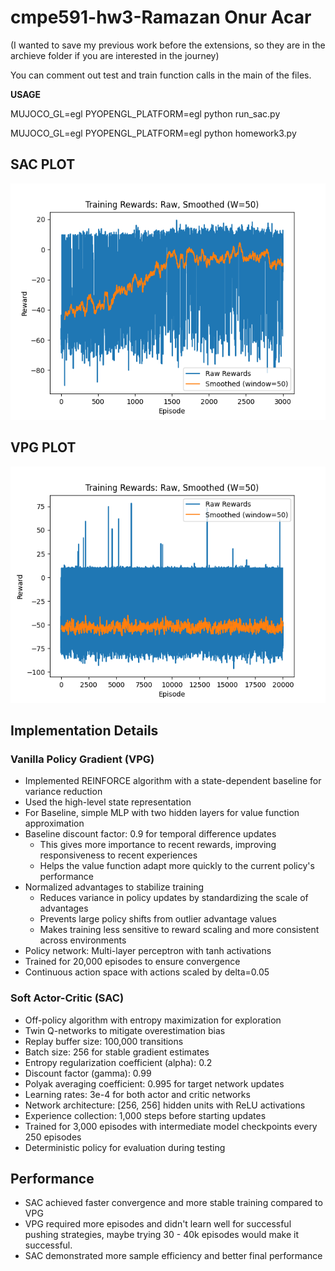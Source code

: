 # cmpe591-hw3-Ramazan Onur Acar
(I wanted to save my previous work before the extensions, so they are in the archieve folder if you are interested in the journey)

You can comment out test and train function calls in the main of the files.

**USAGE**

MUJOCO_GL=egl PYOPENGL_PLATFORM=egl python run_sac.py

MUJOCO_GL=egl PYOPENGL_PLATFORM=egl python homework3.py


## SAC PLOT 
![SAC](/sac.png)


## VPG PLOT
![VPG](/20k.png)


## Implementation Details

### Vanilla Policy Gradient (VPG)
- Implemented REINFORCE algorithm with a state-dependent baseline for variance reduction
- Used the high-level state representation
- For Baseline, simple MLP with two hidden layers for value function approximation
- Baseline discount factor: 0.9 for temporal difference updates
  - This gives more importance to recent rewards, improving responsiveness to recent experiences
  - Helps the value function adapt more quickly to the current policy's performance
- Normalized advantages to stabilize training
  - Reduces variance in policy updates by standardizing the scale of advantages
  - Prevents large policy shifts from outlier advantage values
  - Makes training less sensitive to reward scaling and more consistent across environments
- Policy network: Multi-layer perceptron with tanh activations
- Trained for 20,000 episodes to ensure convergence
- Continuous action space with actions scaled by delta=0.05


### Soft Actor-Critic (SAC)
- Off-policy algorithm with entropy maximization for exploration
- Twin Q-networks to mitigate overestimation bias
- Replay buffer size: 100,000 transitions
- Batch size: 256 for stable gradient estimates
- Entropy regularization coefficient (alpha): 0.2
- Discount factor (gamma): 0.99
- Polyak averaging coefficient: 0.995 for target network updates
- Learning rates: 3e-4 for both actor and critic networks
- Network architecture: [256, 256] hidden units with ReLU activations
- Experience collection: 1,000 steps before starting updates
- Trained for 3,000 episodes with intermediate model checkpoints every 250 episodes
- Deterministic policy for evaluation during testing

## Performance
- SAC achieved faster convergence and more stable training compared to VPG
- VPG required more episodes and didn't learn well for successful pushing strategies, maybe trying 30 - 40k episodes would make it successful.
- SAC demonstrated more sample efficiency and better final performance
